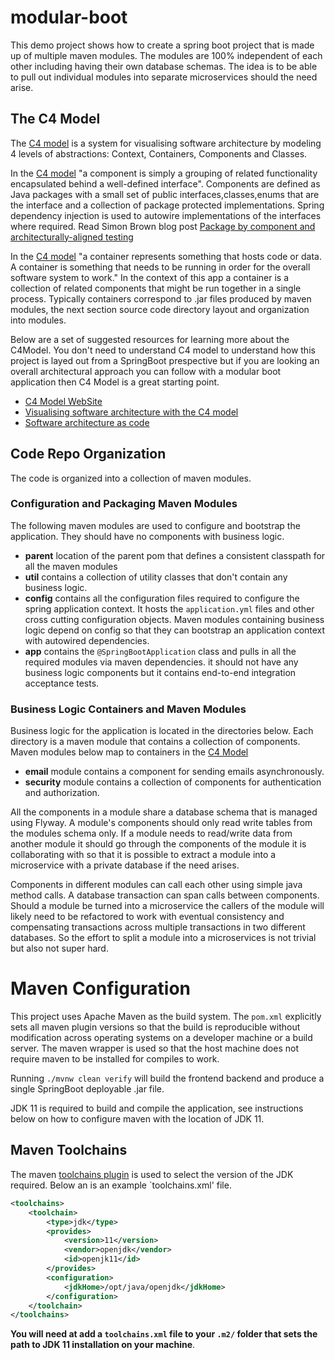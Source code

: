 # modular-boot

This demo project shows how to create a spring boot project that is made up of multiple maven
modules. The modules are 100% independent of each other including having their own database schemas.
The idea is to be able to pull out individual modules into separate microservices should the need
arise. 

## The C4 Model
 
The [C4 model](https://c4model.com/) is a system for visualising software architecture by 
modeling 4 levels of abstractions: Context, Containers, Components and Classes. 

In the [C4 model](https://c4model.com/) "a component is simply a grouping of related functionality 
encapsulated behind a well-defined interface". Components are defined as Java packages with 
a small set of public interfaces,classes,enums that are the interface and a collection of 
package protected implementations. Spring dependency injection is used to autowire implementations
of the interfaces where required. Read Simon Brown blog post 
[Package by component and architecturally-aligned testing](http://www.codingthearchitecture.com/2015/03/08/package_by_component_and_architecturally_aligned_testing.html)

In the [C4 model](https://c4model.com/) "a container represents something that hosts code or data. 
A container is something that needs to be running in order for the overall software system 
to work." In the context of this app a container is a collection of related components that might
be run together in a single process. Typically containers correspond to .jar files produced by
maven modules, the next section source code directory layout and organization into modules.

Below are a set of suggested resources for learning more about the C4Model. You don't need 
to understand C4 model to understand how this project is layed out from a SpringBoot prespective
but if you are looking an overall architectural approach you can follow with a modular boot 
application then C4 Model is a great starting point.

* [C4 Model WebSite](https://c4model.com/)
* [Visualising software architecture with the C4 model](https://www.youtube.com/watch?v=x2-rSnhpw0g)
* [Software architecture as code](https://www.youtube.com/watch?v=oDpdaXt0HQI)

## Code Repo Organization  

The code is organized into a collection of maven modules.  

### Configuration and Packaging Maven Modules 

The following maven modules are used to configure and bootstrap the application. They should have 
no components with business logic. 

* __parent__ location of the parent pom that defines a consistent classpath for all the maven
  modules 
* __util__ contains a collection of utility classes that don't contain any business logic. 
* __config__ contains all the configuration files required to configure the spring application 
 context. It hosts the `application.yml` files and other cross cutting configuration objects. 
 Maven modules containing business logic depend on config so that they can bootstrap an 
 application context with autowired dependencies.
* __app__ contains the `@SpringBootApplication` class and pulls in all the required modules via
  maven dependencies. it should not have any business logic components but it contains end-to-end
  integration acceptance tests.
  
### Business Logic Containers and Maven Modules

Business logic for the application is located in the directories below. Each directory is a 
maven module that contains a collection of components. Maven modules below map to containers
in the [C4 Model](https://c4model.com)

* __email__ module contains a component for sending emails asynchronously.
* __security__ module contains a collection of components for authentication and authorization. 
 
All the components in a module share a database schema that is managed using Flyway. 
A module's components should only read write tables from the modules schema only. If a module 
needs to read/write data from another module it should go through the components of the module
it is collaborating with so that it is possible to extract a module into a microservice 
with a private database if the need arises. 

Components in different modules can call each other using simple java method calls. A database
transaction can span calls between components. Should a module be turned into a microservice 
the callers of the module will likely need to be refactored to work with eventual consistency and 
compensating transactions across multiple transactions in two different databases. So the effort
to split a module into a microservices is not trivial but also not super hard. 

# Maven Configuration

This project uses Apache Maven as the build system. The `pom.xml` explicitly sets all maven plugin 
versions so that the build is reproducible without modification across operating systems on 
a developer machine or a build server. The maven wrapper is used so that the host machine
does not require maven to be installed for compiles to work. 

Running `./mvnw clean verify` will build the frontend backend and produce a single SpringBoot
deployable .jar file.

JDK 11 is required to build and compile the application, see instructions below on how to 
configure maven with the location of JDK 11.

## Maven Toolchains

The maven [toolchains plugin](https://maven.apache.org/plugins/maven-toolchains-plugin) is used
to select the version of the JDK required. Below an is an example `toolchains.xml' file.

```xml
<toolchains>
    <toolchain>
        <type>jdk</type>
        <provides>
            <version>11</version>
            <vendor>openjdk</vendor>
            <id>openjk11</id>
        </provides>
        <configuration>
            <jdkHome>/opt/java/openjdk</jdkHome>
        </configuration>
    </toolchain>
</toolchains>
```

 **You will need at add a `toolchains.xml` file to your `.m2/` folder that sets the path 
  to JDK 11 installation on your machine**. 
